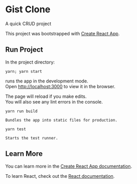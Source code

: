 # Gist Clone
A quick CRUD project

This project was bootstrapped with [Create React App](https://github.com/facebook/create-react-app).

## Run Project

In the project directory:
```
yarn; yarn start
```
runs the app in the development mode.<br>
Open [http://localhost:3000](http://localhost:3000) to view it in the browser.

The page will reload if you make edits.<br>
You will also see any lint errors in the console.

```
yarn run build
```
    Bundles the app into static files for production.
```
yarn test
```
    Starts the test runner.


## Learn More

You can learn more in the [Create React App documentation](https://facebook.github.io/create-react-app/docs/getting-started).

To learn React, check out the [React documentation](https://reactjs.org/).
